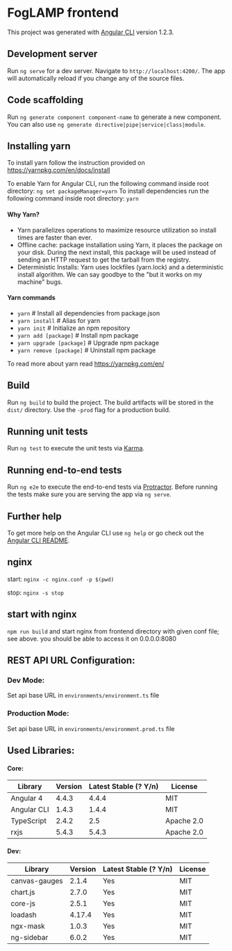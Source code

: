 # FogLAMP frontend

This project was generated with [Angular CLI](https://github.com/angular/angular-cli) version 1.2.3.

## Development server

Run `ng serve` for a dev server. Navigate to `http://localhost:4200/`. The app will automatically reload if you change any of the source files.

## Code scaffolding

Run `ng generate component component-name` to generate a new component. You can also use `ng generate directive|pipe|service|class|module`.

## Installing yarn

To install yarn follow the instruction provided on https://yarnpkg.com/en/docs/install

To enable Yarn for Angular CLI, run the following command inside root directory: 
`ng set packageManager=yarn`
To install dependencies run the following command inside root directory:
`yarn`  

#### Why Yarn?
* Yarn parallelizes operations to maximize resource utilization so install times are faster than ever.
* Offline cache: package installation using Yarn, it places the package on your disk. During the next install, this package will be used instead of sending an HTTP request to get the tarball from the registry.
* Deterministic Installs: Yarn uses lockfiles (yarn.lock) and a deterministic install algorithm. We can say goodbye to the "but it works on my machine" bugs.

#### Yarn commands
* `yarn`                    # Install all dependencies from package.json
* `yarn install`            # Alias for yarn
* `yarn init`               # Initialize an npm repository
* `yarn add [package]`      # Install npm package
* `yarn upgrade [package]`  # Upgrade npm package
* `yarn remove [package]`   # Uninstall npm package

To read more about yarn read https://yarnpkg.com/en/

## Build
Run `ng build` to build the project. The build artifacts will be stored in the `dist/` directory. Use the `-prod` flag for a production build.

## Running unit tests
Run `ng test` to execute the unit tests via [Karma](https://karma-runner.github.io).

## Running end-to-end tests
Run `ng e2e` to execute the end-to-end tests via [Protractor](http://www.protractortest.org/).
Before running the tests make sure you are serving the app via `ng serve`.

## Further help
To get more help on the Angular CLI use `ng help` or go check out the [Angular CLI README](https://github.com/angular/angular-cli/blob/master/README.md).

## nginx
start: `nginx -c nginx.conf -p $(pwd)`

stop: `nginx -s stop`

## start with nginx
`npm run build` and start nginx from frontend directory with given conf file; see above. you should be able to access it on 0.0.0.0:8080

## REST API URL Configuration:

### Dev Mode:
 Set api base URL in `environments/environment.ts` file  

### Production Mode:
Set api base URL in `environments/environment.prod.ts` file  

## Used Libraries:

#### Core:
 Library      |   Version     | Latest Stable (? Y/n) | License
------------- | ------------- | --------------------  | ------------
 Angular 4    | 4.4.3         |        4.4.4          | MIT 
 Angular CLI  | 1.4.3         |        1.4.4          | MIT 
 TypeScript   | 2.4.2         |        2.5            | Apache 2.0
 rxjs         | 5.4.3         |        5.4.3          | Apache 2.0

#### Dev:
 Library      |   Version     | Latest Stable (? Y/n) | License
------------- | ------------- | --------------------  | ------------
canvas-gauges |  2.1.4        |        Yes            | MIT 
chart.js      |  2.7.0        |        Yes            | MIT 
core-js       |  2.5.1        |        Yes            | MIT 
loadash       |  4.17.4       |        Yes            | MIT
ngx-mask      |  1.0.3        |        Yes            | MIT 
ng-sidebar    |  6.0.2        |        Yes            | MIT 
